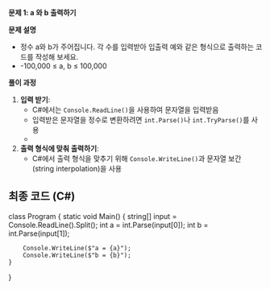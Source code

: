 **문제 1: a 와 b 출력하기**

**문제 설명**

- 정수 a와 b가 주어집니다. 각 수를 입력받아 입출력 예와 같은 형식으로 출력하는 코드를 작성해 보세요.
- -100,000 ≤ a, b ≤ 100,000

**풀이 과정**

1. **입력 받기**:
    - C#에서는 `Console.ReadLine()`을 사용하여 문자열을 입력받음
    - 입력받은 문자열을 정수로 변환하려면 `int.Parse()`나 `int.TryParse()`를 사용
    - 
2. **출력 형식에 맞춰 출력하기**:
    - C#에서 출력 형식을 맞추기 위해 `Console.WriteLine()`과 문자열 보간(string interpolation)을 사용

## 최종 코드 (C#)

class Program {
    static void Main() {
        string[] input = Console.ReadLine().Split();
        int a = int.Parse(input[0]);
        int b = int.Parse(input[1]);

        Console.WriteLine($"a = {a}");
        Console.WriteLine($"b = {b}");
    }
}

